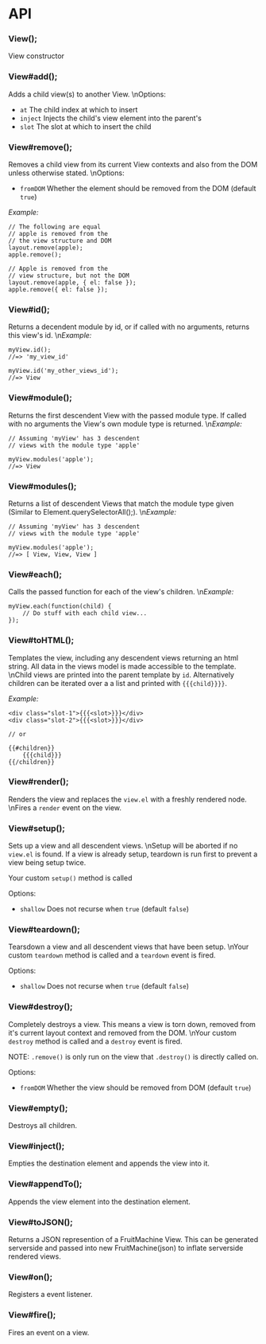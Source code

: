 # API

### View();

View constructor

### View#add();

Adds a child view(s) to another View.
\nOptions:

 - `at` The child index at which to insert
 - `inject` Injects the child's view element into the parent's
 - `slot` The slot at which to insert the child

### View#remove();

Removes a child view from
its current View contexts
and also from the DOM unless
otherwise stated.
\nOptions:

 - `fromDOM` Whether the element should be removed from the DOM (default `true`)

*Example:*

    // The following are equal
    // apple is removed from the
    // the view structure and DOM
    layout.remove(apple);
    apple.remove();

    // Apple is removed from the
    // view structure, but not the DOM
    layout.remove(apple, { el: false });
    apple.remove({ el: false });

### View#id();

Returns a decendent module
by id, or if called with no
arguments, returns this view's id.
\n*Example:*

    myView.id();
    //=> 'my_view_id'

    myView.id('my_other_views_id');
    //=> View

### View#module();

Returns the first descendent
View with the passed module type.
If called with no arguments the
View's own module type is returned.
\n*Example:*

    // Assuming 'myView' has 3 descendent
    // views with the module type 'apple'

    myView.modules('apple');
    //=> View

### View#modules();

Returns a list of descendent
Views that match the module
type given (Similar to
Element.querySelectorAll();).
\n*Example:*

    // Assuming 'myView' has 3 descendent
    // views with the module type 'apple'

    myView.modules('apple');
    //=> [ View, View, View ]

### View#each();

Calls the passed function
for each of the view's
children.
\n*Example:*

    myView.each(function(child) {
        // Do stuff with each child view...
    });

### View#toHTML();

Templates the view, including
any descendent views returning
an html string. All data in the
views model is made accessible
to the template.
\nChild views are printed into the
parent template by `id`. Alternatively
children can be iterated over a a list
and printed with `{{{child}}}}`.

*Example:*

    <div class="slot-1">{{{<slot>}}}</div>
    <div class="slot-2">{{{<slot>}}}</div>

    // or

    {{#children}}
        {{{child}}}
    {{/children}}

### View#render();

Renders the view and replaces
the `view.el` with a freshly
rendered node.
\nFires a `render` event on the view.

### View#setup();

Sets up a view and all descendent
views.
\nSetup will be aborted if no `view.el`
is found. If a view is already setup,
teardown is run first to prevent a
view being setup twice.

Your custom `setup()` method is called

Options:

 - `shallow` Does not recurse when `true` (default `false`)

### View#teardown();

Tearsdown a view and all descendent
views that have been setup.
\nYour custom `teardown` method is
called and a `teardown` event is fired.

Options:

 - `shallow` Does not recurse when `true` (default `false`)

### View#destroy();

Completely destroys a view. This means
a view is torn down, removed from it's
current layout context and removed
from the DOM.
\nYour custom `destroy` method is
called and a `destroy` event is fired.

NOTE: `.remove()` is only run on the view
that `.destroy()` is directly called on.

Options:

 - `fromDOM` Whether the view should be removed from DOM (default `true`)

### View#empty();

Destroys all children.

### View#inject();

Empties the destination element
and appends the view into it.

### View#appendTo();

Appends the view element into
the destination element.

### View#toJSON();

Returns a JSON represention of
a FruitMachine View. This can
be generated serverside and
passed into new FruitMachine(json)
to inflate serverside rendered
views.

### View#on();

Registers a event listener.

### View#fire();

Fires an event on a view.

